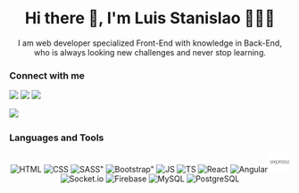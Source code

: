<h1 align="center">Hi there 👋, I'm Luis Stanislao 👨🏻‍💻</h1>
<p align="center">I am web developer specialized Front-End with knowledge in Back-End, who is always looking new challenges and never stop learning.</h1>

### Connect with me
[![](https://img.icons8.com/color/32/000000/linkedin.png)](https://www.linkedin.com/in/luis-stanislao-70248817b/)
[![](https://img.icons8.com/fluency/48/000000/instagram-new.png)](https://www.instagram.com/luis_stanislao)
[![](https://img.icons8.com/external-prettycons-flat-prettycons/47/000000/external-web-page-web-and-seo-prettycons-flat-prettycons.png)](https://luis-stanislao.com)

![](https://komarev.com/ghpvc/?username=datacampero&color=brightgreen&style=flat)



### Languages and Tools
<div style="text-align:center">
<img alt="HTML" title="HTML" width="35px" src="https://lenguajehtml.com/assets/logo.svg" />
<img  alt="CSS" title="CSS" width="35px" src="https://w7.pngwing.com/pngs/604/592/png-transparent-css3-cascading-style-sheets-logo-html-beautify-blue-angle-text-thumbnail.png" />
<img alt=SASS" title="SASS" width="35px" src="https://cdn.freelogovectors.net/wp-content/uploads/2019/02/sass-logo.png" />
<img alt=Bootstrap" title="Bootstrap" width="35px" src="https://upload.wikimedia.org/wikipedia/commons/thumb/b/b2/Bootstrap_logo.svg/1200px-Bootstrap_logo.svg.png" />
                                                                                                                       
<img  alt="JS" title="JS" width="35px" src="https://user-images.githubusercontent.com/61010275/156266165-77e90993-31d1-4861-b8a2-eca162584297.png" />
<img alt="TS" title="TS" width="35px" src="https://user-images.githubusercontent.com/61010275/156266269-609b3f7b-dfed-4d02-855f-72ba62abf505.png" />
<img alt="React" title="React" width="35px" src="https://user-images.githubusercontent.com/61010275/156266326-40c0d37b-3aad-491b-90d7-af845a92710b.png" />
<img alt="Angular" title="Angular" width="35px" src="https://upload.wikimedia.org/wikipedia/commons/thumb/c/cf/Angular_full_color_logo.svg/250px-Angular_full_color_logo.svg.png" />
<img alt="Express" title="Express" width="35px" src=https://raw.githubusercontent.com/devicons/devicon/master/icons/express/express-original-wordmark.svg" />
<img alt="Socket.io" title="Socket.io" width="35px" src="https://user-images.githubusercontent.com/61010275/156266760-e33e5f60-fd06-424b-af4a-d7f3b33f6e39.png" />
<img alt="Firebase" title="Firebase" width="35px" src="https://www.vectorlogo.zone/logos/firebase/firebase-icon.svg" />
<img alt="MySQL" title="MySQL" width="35px" src="ttps://raw.githubusercontent.com/devicons/devicon/master/icons/mysql/mysql-original-wordmark.svg" />
<img alt="PostgreSQL" title="PostgreSQL" width="35px" src="https://user-images.githubusercontent.com/61010275/156266890-7098890f-94e9-4d1e-870d-9715f744c8de.png" />
                                                                                                                
</div>





<!--
**Lstanislao/Lstanislao** is a ✨ _special_ ✨ repository because its `README.md` (this file) appears on your GitHub profile.

Here are some ideas to get you started:

- 🔭 I’m currently working on ...
- 🌱 I’m currently learning ...
- 👯 I’m looking to collaborate on ...
- 🤔 I’m looking for help with ...
- 💬 Ask me about ...
- 📫 How to reach me: ...
- 😄 Pronouns: ...
- ⚡ Fun fact: ...
-->
